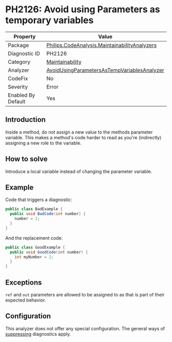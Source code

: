 # PH2126: Avoid using Parameters as temporary variables

| Property | Value  |
|--|--|
| Package | [Philips.CodeAnalysis.MaintainabilityAnalyzers](https://www.nuget.org/packages/Philips.CodeAnalysis.MaintainabilityAnalyzers) |
| Diagnostic ID | PH2126 |
| Category  | [Maintainability](../Maintainability.md) |
| Analyzer | [AvoidUsingParametersAsTempVariablesAnalyzer](https://github.com/philips-software/roslyn-analyzers/blob/main/Philips.CodeAnalysis.MaintainabilityAnalyzers/Maintainability/AvoidUsingParametersAsTempVariablesAnalyzer.cs)
| CodeFix  | No |
| Severity | Error |
| Enabled By Default | Yes |

## Introduction

Inside a method, do not assign a new value to the methods parameter variable. This makes a method's code harder to read as you're (indirectly) assigning a new role to the variable. 

## How to solve

Introduce a local variable instead of changing the parameter variable.

## Example

Code that triggers a diagnostic:
``` cs
public class BadExample {
  public void BadCode(int number) {
    number = 2;
  }
}
```

And the replacement code:
``` cs
public class GoodExample {
  public void GoodCode(int number) {
    int myNumber = 2;
  }
}
```

## Exceptions

`ref` and `out` parameters are allowed to be assigned to as that is part of their expected behavior.

## Configuration

This analyzer does not offer any special configuration. The general ways of [suppressing](https://learn.microsoft.com/en-us/dotnet/fundamentals/code-analysis/suppress-warnings) diagnostics apply.